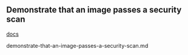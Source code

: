 ## Demonstrate that an image passes a security scan

[docs](https://docs.docker.com/datacenter/dtr/2.4/guides/admin/configure/set-up-vulnerability-scans/)

demonstrate-that-an-image-passes-a-security-scan.md
